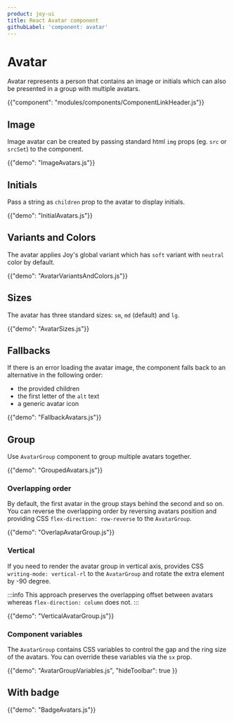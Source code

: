 ```yaml
---
product: joy-ui
title: React Avatar component
githubLabel: 'component: avatar'
---
```


# Avatar

<p class="description">Avatar represents a person that contains an image or initials which can also be presented in a group with multiple avatars.</p>

{{"component": "modules/components/ComponentLinkHeader.js"}}

## Image

Image avatar can be created by passing standard html `img` props (eg. `src` or `srcSet`) to the component.

{{"demo": "ImageAvatars.js"}}

## Initials

Pass a string as `children` prop to the avatar to display initials.

{{"demo": "InitialAvatars.js"}}

## Variants and Colors

The avatar applies Joy's global variant which has `soft` variant with `neutral` color by default.

{{"demo": "AvatarVariantsAndColors.js"}}

## Sizes

The avatar has three standard sizes: `sm`, `md` (default) and `lg`.

{{"demo": "AvatarSizes.js"}}

## Fallbacks

If there is an error loading the avatar image, the component falls back to an alternative in the following order:

- the provided children
- the first letter of the `alt` text
- a generic avatar icon

{{"demo": "FallbackAvatars.js"}}

## Group

Use `AvatarGroup` component to group multiple avatars together.

{{"demo": "GroupedAvatars.js"}}

### Overlapping order

By default, the first avatar in the group stays behind the second and so on. You can reverse the overlapping order by reversing avatars position and providing CSS `flex-direction: row-reverse` to the `AvatarGroup`.

{{"demo": "OverlapAvatarGroup.js"}}

### Vertical

If you need to render the avatar group in vertical axis, provides CSS `writing-mode: vertical-rl` to the `AvatarGroup` and rotate the extra element by -90 degree.

:::info
This approach preserves the overlapping offset between avatars whereas `flex-direction: column` does not.
:::

{{"demo": "VerticalAvatarGroup.js"}}

### Component variables

The `AvatarGroup` contains CSS variables to control the gap and the ring size of the avatars. You can override these variables via the `sx` prop.

{{"demo": "AvatarGroupVariables.js", "hideToolbar": true }}

## With badge

{{"demo": "BadgeAvatars.js"}}
